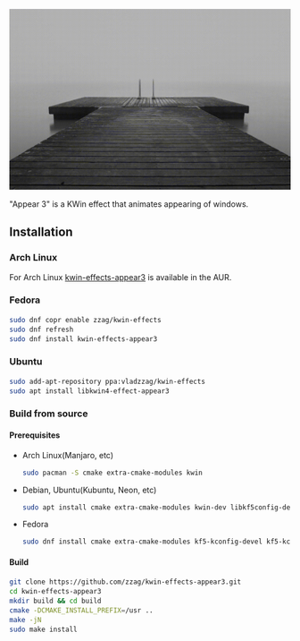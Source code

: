 ![Slow motion](demo/slow-motion.gif)

"Appear 3" is a KWin effect that animates appearing of windows.

## Installation

### Arch Linux

For Arch Linux [kwin-effects-appear3](https://aur.archlinux.org/packages/kwin-effects-appear3/)
is available in the AUR.

### Fedora

```sh
sudo dnf copr enable zzag/kwin-effects
sudo dnf refresh
sudo dnf install kwin-effects-appear3
```

### Ubuntu

```sh
sudo add-apt-repository ppa:vladzzag/kwin-effects
sudo apt install libkwin4-effect-appear3
```

### Build from source

#### Prerequisites

* Arch Linux(Manjaro, etc)
  ```sh
  sudo pacman -S cmake extra-cmake-modules kwin
  ```
* Debian, Ubuntu(Kubuntu, Neon, etc)
  ```sh
  sudo apt install cmake extra-cmake-modules kwin-dev libkf5config-dev libkf5coreaddons-dev libkf5windowsystem-dev qtbase5-dev
  ```
* Fedora
  ```sh
  sudo dnf install cmake extra-cmake-modules kf5-kconfig-devel kf5-kcoreaddons-devel kf5-kwindowsystem-devel kwin-devel qt5-qtbase-devel
  ```

#### Build

```sh
git clone https://github.com/zzag/kwin-effects-appear3.git
cd kwin-effects-appear3
mkdir build && cd build
cmake -DCMAKE_INSTALL_PREFIX=/usr ..
make -jN
sudo make install
```
